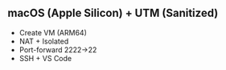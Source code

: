 ﻿## macOS (Apple Silicon) + UTM (Sanitized)
- Create VM (ARM64)
- NAT + Isolated
- Port-forward 2222->22
- SSH + VS Code


